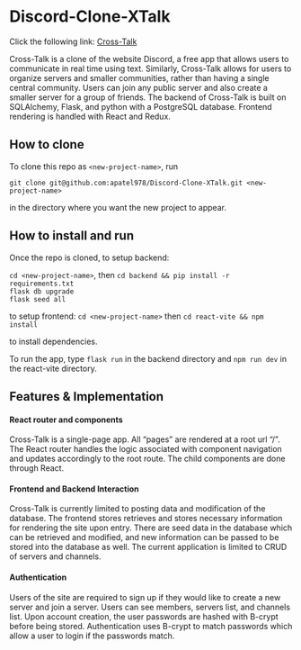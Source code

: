 # Discord-Clone-XTalk

Click the following link: [Cross-Talk](https://xtalk-h48u.onrender.com)

Cross-Talk is a clone of the website Discord, a free app that allows users to communicate in real time using text. Similarly, Cross-Talk allows for users to organize servers and smaller communities, rather than having a single central community. Users can join any public server and also create a smaller server for a group of friends. The backend of Cross-Talk is built on SQLAlchemy, Flask, and python with a PostgreSQL database. Frontend rendering is handled with React and Redux.
## How to clone

To clone this repo as `<new-project-name>`, run

```shell
git clone git@github.com:apatel978/Discord-Clone-XTalk.git <new-project-name>
```

in the directory where you want the new project to appear.

## How to install and run

Once the repo is cloned, to setup backend:

`cd <new-project-name>`, then `cd backend && pip install -r requirements.txt` \
`flask db upgrade`\
`flask seed all`

to setup frontend:
`cd <new-project-name>` then `cd react-vite && npm install`

to install
dependencies.

To run the app, type `flask run` in the backend directory and `npm run dev` in the react-vite directory.

## Features & Implementation

#### React router and components

Cross-Talk is a single-page app. All “pages” are rendered at a root url “/”. The React router handles the logic associated with component navigation and updates accordingly to the root route. The child components are done through React.

#### Frontend and Backend Interaction

Cross-Talk is currently limited to posting data and modification of the database. The frontend stores retrieves and stores necessary information for rendering the site upon entry. There are seed data in the database which can be retrieved and modified, and new information can be passed to be stored into the database as well. The current application is limited to CRUD of servers and channels.

#### Authentication

Users of the site are required to sign up if they would like to create a new server and join a server. Users can see members, servers list, and channels list. Upon account creation, the user passwords are hashed with B-crypt before being stored. Authentication uses B-crypt to match passwords which allow a user to login if the passwords match.
